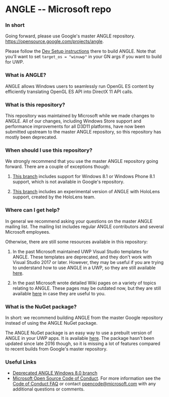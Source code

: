 # ANGLE -- Microsoft repo

### In short
Going forward, please use Google's master ANGLE repository. https://opensource.google.com/projects/angle.

Please follow the [Dev Setup instructions](https://chromium.googlesource.com/angle/angle/+/master/doc/DevSetup.md) there to build ANGLE. Note that you'll want to set `target_os = "winuwp"` in your GN args if you want to build for UWP.

### What is ANGLE?
ANGLE allows Windows users to seamlessly run OpenGL ES content by efficiently translating OpenGL ES API into DirectX 11 API calls.

### What is this repository?
This repository was maintained by Microsoft while we made changes to ANGLE. All of our changes, including Windows Store support and performance improvements for all D3D11 platforms, have now been submitted upstream to the master ANGLE repository, so this repository has mostly been deprecated.

### When should I use this repository?
We strongly recommend that you use the master ANGLE repository going forward. There are a couple of exceptions though:

1) [This branch](https://github.com/microsoft/angle/tree/2017-lkg/templates) includes support for Windows 8.1 or Windows Phone 8.1 support, which is not available in Google's repository.

2) [This branch](https://github.com/Microsoft/angle/tree/ms-holographic-experimental) includes an experimental version of ANGLE with HoloLens support, created by the HoloLens team.

### Where can I get help?
In general we recommend asking your questions on the master ANGLE mailing list. The mailing list includes regular ANGLE contributors and several Microsoft employees.

Otherwise, there are still some resources available in this repository:

1) In the past Microsoft maintained UWP Visual Studio templates for ANGLE. These templates are deprecated, and they don't work with Visual Studio 2017 or later. However, they may be useful if you are trying to understand how to use ANGLE in a UWP, so they are still available [here](https://github.com/microsoft/angle/tree/2017-lkg/templates).

2) In the past Microsoft wrote detailed Wiki pages on a variety of topics relating to ANGLE. These pages may be outdated now, but they are still available [here](https://github.com/microsoft/angle/wiki) in case they are useful to you.

### What is the NuGet package?
In short: we recommend building ANGLE from the master Google repository instead of using the ANGLE NuGet package.

The ANGLE NuGet package is an easy way to use a prebuilt version of ANGLE in your UWP apps. It is available [here](https://www.nuget.org/packages/ANGLE.WindowsStore/). The package hasn't been updated since late 2016 though, so it is missing a lot of features compared to recent builds from Google's master repository.

### Useful Links
- [Deprecated ANGLE Windows 8.0 branch](https://github.com/Microsoft/angle-win8.0)
- [Microsoft Open Source Code of Conduct](https://opensource.microsoft.com/codeofconduct/). 
For more information see the [Code of Conduct FAQ](https://opensource.microsoft.com/codeofconduct/faq/) 
or contact [opencode@microsoft.com](mailto:opencode@microsoft.com) with any additional 
questions or comments.